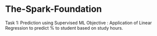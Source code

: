 # The-Spark-Foundation
Task 1: Prediction using Supervised ML
Objective : Application of Linear Regression to predict % to student based on study hours.
